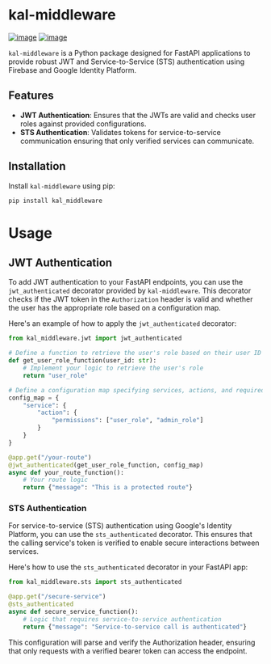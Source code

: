 # kal-middleware


[![image](https://img.shields.io/pypi/v/kal-middleware.svg)](https://pypi.python.org/pypi/kal-middleware)
[![image](https://img.shields.io/conda/vn/conda-forge/kal-middleware.svg)](https://anaconda.org/conda-forge/kal-middleware)

`kal-middleware` is a Python package designed for FastAPI applications to provide robust JWT and Service-to-Service (STS) authentication using Firebase and Google Identity Platform.

## Features

- **JWT Authentication**: Ensures that the JWTs are valid and checks user roles against provided configurations.
- **STS Authentication**: Validates tokens for service-to-service communication ensuring that only verified services can communicate.

## Installation

Install `kal-middleware` using pip:

```bash
pip install kal_middleware
```

# Usage

## JWT Authentication

To add JWT authentication to your FastAPI endpoints, you can use the `jwt_authenticated` decorator provided by `kal-middleware`. This decorator checks if the JWT token in the `Authorization` header is valid and whether the user has the appropriate role based on a configuration map.

Here's an example of how to apply the `jwt_authenticated` decorator:

```python
from kal_middleware.jwt import jwt_authenticated

# Define a function to retrieve the user's role based on their user ID
def get_user_role_function(user_id: str):
    # Implement your logic to retrieve the user's role
    return "user_role"

# Define a configuration map specifying services, actions, and required permissions
config_map = {
    "service": {
        "action": {
            "permissions": ["user_role", "admin_role"]
        }
    }
}

@app.get("/your-route")
@jwt_authenticated(get_user_role_function, config_map)
async def your_route_function():
    # Your route logic
    return {"message": "This is a protected route"}
```

### STS Authentication
For service-to-service (STS) authentication using Google's Identity Platform, you can use the `sts_authenticated` decorator. This ensures that the calling service's token is verified to enable secure interactions between services.

Here's how to use the `sts_authenticated` decorator in your FastAPI app:

```python
from kal_middleware.sts import sts_authenticated

@app.get("/secure-service")
@sts_authenticated
async def secure_service_function():
    # Logic that requires service-to-service authentication
    return {"message": "Service-to-service call is authenticated"}
```
This configuration will parse and verify the Authorization header, ensuring that only requests with a verified bearer token can access the endpoint.


